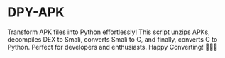 # DPY-APK
Transform APK files into Python effortlessly! This script unzips APKs, decompiles DEX to Smali, converts Smali to C, and finally, converts C to Python. Perfect for developers and enthusiasts. Happy Converting! 🧙‍♂️✨
